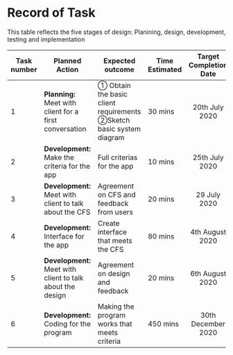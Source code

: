 # Record of Task

This table reflects the five stages of design: Planining, design, development, testing and implementation

|Task number|Planned Action|Expected outcome|Time Estimated|Target Completion Date|Criteria|
|-----------|--------------|----------------|--------------|:-----------------:|:--------:|
|1|**Planning:** Meet with client for a first conversation|① Obtain the basic client requirements  ②Sketch basic system diagram| 30 mins|20th July 2020| A|
|2|**Development:** Make the criteria for the app|Full criterias for the app| 10 mins|25th July 2020|A|
|3|**Development:** Meet with client to talk about the CFS|Agreement on CFS and feedback from users| 20 mins|29 July 2020|A|
|4|**Development:** Interface for the app|Create interface that meets the CFS| 80 mins|4th August 2020| B|
|5|**Development:** Meet with client to talk about the design|Agreement on design and feedback|20 mins|6th August 2020|B|
|6|**Development:** Coding for the program| Making the program works that meets criteria|450 mins|30th December 2020|C|

